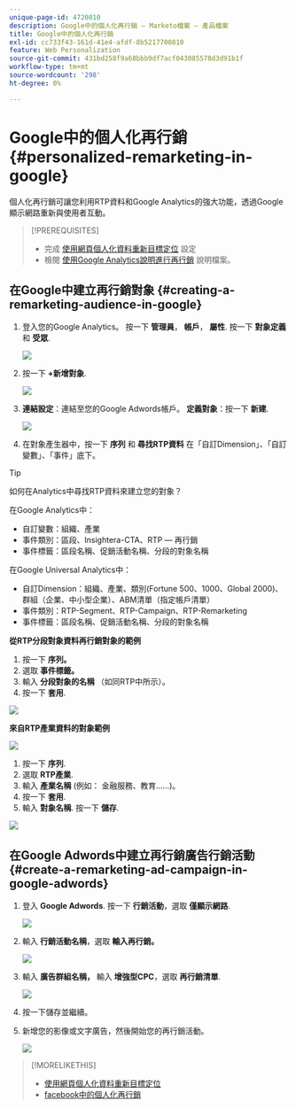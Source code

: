 ```yaml
---
unique-page-id: 4720810
description: Google中的個人化再行銷 — Marketo檔案 — 產品檔案
title: Google中的個人化再行銷
exl-id: cc733f43-161d-41e4-afdf-8b5217700810
feature: Web Personalization
source-git-commit: 431bd258f9a68bbb9df7acf043085578d3d91b1f
workflow-type: tm+mt
source-wordcount: '298'
ht-degree: 0%

---
```


# Google中的個人化再行銷 {#personalized-remarketing-in-google}

個人化再行銷可讓您利用RTP資料和Google Analytics的強大功能，透過Google顯示網路重新與使用者互動。

>[!PREREQUISITES]
>
>* 完成 [使用網頁個人化資料重新目標定位](/help/marketo/product-docs/web-personalization/website-retargeting/retargeting-with-web-personalization-data.md) 設定
>* 檢閱 [使用Google Analytics說明進行再行銷](https://support.google.com/analytics/topic/2611283?hl=en&amp;ref_topic=3413645) 說明檔案。

## 在Google中建立再行銷對象 {#creating-a-remarketing-audience-in-google}

1. 登入您的Google Analytics。 按一下 **管理員**， **帳戶**， **屬性**. 按一下 **對象定義** 和 **受眾**.

   ![](assets/remarketing-ga-screenshots.jpg)

1. 按一下 **+新增對象**.

   ![](assets/image2015-1-15-17-3a26-3a40.png)

1. **連結設定**：連結至您的Google Adwords帳戶。 **定義對象**：按一下 **新建**.

   ![](assets/image2015-1-15-17-3a32-3a4.png)

1. 在對象產生器中，按一下 **序列** 和 **尋找RTP資料** 在「自訂Dimension」、「自訂變數」、「事件」底下。

>[!TIP]
>
>如何在Analytics中尋找RTP資料來建立您的對象？
>
>在Google Analytics中：
>
>* 自訂變數：組織、產業
>* 事件類別：區段、Insightera-CTA、RTP — 再行銷
>* 事件標籤：區段名稱、促銷活動名稱、分段的對象名稱
>
>在Google Universal Analytics中：
>
>* 自訂Dimension：組織、產業、類別(Fortune 500、1000、Global 2000)、群組（企業、中小型企業）、ABM清單（指定帳戶清單）
>* 事件類別：RTP-Segment、RTP-Campaign、RTP-Remarketing
>* 事件標籤：區段名稱、促銷活動名稱、分段的對象名稱

**從RTP分段對象資料再行銷對象的範例**

1. 按一下 **序列。**
1. 選取 **事件標籤。**
1. 輸入 **分段對象的名稱** （如同RTP中所示）。
1. 按一下 **套用**.

![](assets/image2015-2-10-14-3a51-3a43.png)

**來自RTP產業資料的對象範例**

![](assets/image2015-1-15-17-3a36-3a5.png)

1. 按一下 **序列**.
1. 選取 **RTP產業**.
1. 輸入 **產業名稱** (例如： 金融服務、教育……)。
1. 按一下 **套用**.
1. 輸入 **對象名稱**. 按一下 **儲存**.

![](assets/image2015-1-15-18-3a29-3a16.png)

## 在Google Adwords中建立再行銷廣告行銷活動 {#create-a-remarketing-ad-campaign-in-google-adwords}

1. 登入 **Google Adwords**. 按一下 **行銷活動**，選取 **僅顯示網路**.

   ![](assets/image2015-1-15-18-3a31-3a58.png)

1. 輸入 **行銷活動名稱**，選取 **輸入再行銷。**

   ![](assets/image2015-1-15-18-3a35-3a7.png)

1. 輸入 **廣告群組名稱，** 輸入 **增強型CPC**，選取 **再行銷清單**.

   ![](assets/image2015-1-15-18-3a51-3a57.png)

1. 按一下儲存並繼續。
1. 新增您的影像或文字廣告，然後開始您的再行銷活動。

   ![](assets/image2015-1-15-18-3a47-3a21.png)

>[!MORELIKETHIS]
>
>* [使用網頁個人化資料重新目標定位](/help/marketo/product-docs/web-personalization/website-retargeting/retargeting-with-web-personalization-data.md)
>* [facebook中的個人化再行銷](/help/marketo/product-docs/web-personalization/website-retargeting/personalized-remarketing-in-facebook.md)
